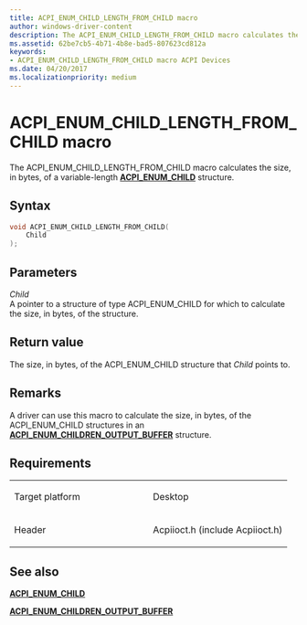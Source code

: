 ```yaml
---
title: ACPI_ENUM_CHILD_LENGTH_FROM_CHILD macro
author: windows-driver-content
description: The ACPI_ENUM_CHILD_LENGTH_FROM_CHILD macro calculates the size, in bytes, of a variable-length ACPI_ENUM_CHILD structure.
ms.assetid: 62be7cb5-4b71-4b8e-bad5-807623cd812a
keywords: 
- ACPI_ENUM_CHILD_LENGTH_FROM_CHILD macro ACPI Devices
ms.date: 04/20/2017
ms.localizationpriority: medium
---
```


# ACPI\_ENUM\_CHILD\_LENGTH\_FROM\_CHILD macro


The ACPI\_ENUM\_CHILD\_LENGTH\_FROM\_CHILD macro calculates the size, in bytes, of a variable-length [**ACPI\_ENUM\_CHILD**](https://msdn.microsoft.com/library/windows/hardware/ff536109) structure.

Syntax
------

```cpp
void ACPI_ENUM_CHILD_LENGTH_FROM_CHILD(
    Child
);
```

Parameters
----------

*Child*   
A pointer to a structure of type ACPI\_ENUM\_CHILD for which to calculate the size, in bytes, of the structure.

Return value
------------

The size, in bytes, of the ACPI\_ENUM\_CHILD structure that *Child* points to.

Remarks
-------

A driver can use this macro to calculate the size, in bytes, of the ACPI\_ENUM\_CHILD structures in an [**ACPI\_ENUM\_CHILDREN\_OUTPUT\_BUFFER**](https://msdn.microsoft.com/library/windows/hardware/ff536112) structure.

Requirements
------------

<table>
<colgroup>
<col width="50%" />
<col width="50%" />
</colgroup>
<tbody>
<tr>
<td><p>Target platform</p></td>
<td>Desktop</td>
</tr>
<tr>
<td><p>Header</p></td>
<td>Acpiioct.h (include Acpiioct.h)</td>
</tr>
</tbody>
</table>

## See also


[**ACPI\_ENUM\_CHILD**](https://msdn.microsoft.com/library/windows/hardware/ff536109)

[**ACPI\_ENUM\_CHILDREN\_OUTPUT\_BUFFER**](https://msdn.microsoft.com/library/windows/hardware/ff536112)

 

 




